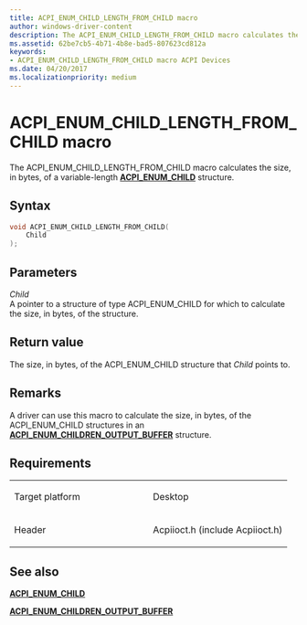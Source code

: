 ```yaml
---
title: ACPI_ENUM_CHILD_LENGTH_FROM_CHILD macro
author: windows-driver-content
description: The ACPI_ENUM_CHILD_LENGTH_FROM_CHILD macro calculates the size, in bytes, of a variable-length ACPI_ENUM_CHILD structure.
ms.assetid: 62be7cb5-4b71-4b8e-bad5-807623cd812a
keywords: 
- ACPI_ENUM_CHILD_LENGTH_FROM_CHILD macro ACPI Devices
ms.date: 04/20/2017
ms.localizationpriority: medium
---
```


# ACPI\_ENUM\_CHILD\_LENGTH\_FROM\_CHILD macro


The ACPI\_ENUM\_CHILD\_LENGTH\_FROM\_CHILD macro calculates the size, in bytes, of a variable-length [**ACPI\_ENUM\_CHILD**](https://msdn.microsoft.com/library/windows/hardware/ff536109) structure.

Syntax
------

```cpp
void ACPI_ENUM_CHILD_LENGTH_FROM_CHILD(
    Child
);
```

Parameters
----------

*Child*   
A pointer to a structure of type ACPI\_ENUM\_CHILD for which to calculate the size, in bytes, of the structure.

Return value
------------

The size, in bytes, of the ACPI\_ENUM\_CHILD structure that *Child* points to.

Remarks
-------

A driver can use this macro to calculate the size, in bytes, of the ACPI\_ENUM\_CHILD structures in an [**ACPI\_ENUM\_CHILDREN\_OUTPUT\_BUFFER**](https://msdn.microsoft.com/library/windows/hardware/ff536112) structure.

Requirements
------------

<table>
<colgroup>
<col width="50%" />
<col width="50%" />
</colgroup>
<tbody>
<tr>
<td><p>Target platform</p></td>
<td>Desktop</td>
</tr>
<tr>
<td><p>Header</p></td>
<td>Acpiioct.h (include Acpiioct.h)</td>
</tr>
</tbody>
</table>

## See also


[**ACPI\_ENUM\_CHILD**](https://msdn.microsoft.com/library/windows/hardware/ff536109)

[**ACPI\_ENUM\_CHILDREN\_OUTPUT\_BUFFER**](https://msdn.microsoft.com/library/windows/hardware/ff536112)

 

 




